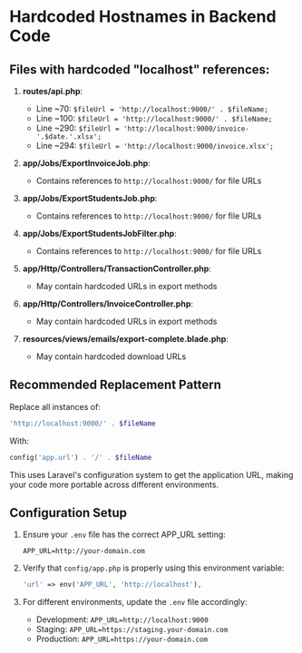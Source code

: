 # Hardcoded Hostnames in Backend Code

## Files with hardcoded "localhost" references:

1. **routes/api.php**:
   - Line ~70: `$fileUrl = 'http://localhost:9000/' . $fileName;`
   - Line ~100: `$fileUrl = 'http://localhost:9000/' . $fileName;`
   - Line ~290: `$fileUrl = 'http://localhost:9000/invoice-'.$date.'.xlsx';`
   - Line ~294: `$fileUrl = 'http://localhost:9000/invoice.xlsx';`

2. **app/Jobs/ExportInvoiceJob.php**:
   - Contains references to `http://localhost:9000/` for file URLs

3. **app/Jobs/ExportStudentsJob.php**:
   - Contains references to `http://localhost:9000/` for file URLs

4. **app/Jobs/ExportStudentsJobFilter.php**:
   - Contains references to `http://localhost:9000/` for file URLs

5. **app/Http/Controllers/TransactionController.php**:
   - May contain hardcoded URLs in export methods

6. **app/Http/Controllers/InvoiceController.php**:
   - May contain hardcoded URLs in export methods

7. **resources/views/emails/export-complete.blade.php**:
   - May contain hardcoded download URLs

## Recommended Replacement Pattern

Replace all instances of:
```php
'http://localhost:9000/' . $fileName
```

With:
```php
config('app.url') . '/' . $fileName
```

This uses Laravel's configuration system to get the application URL, making your code more portable across different environments.

## Configuration Setup

1. Ensure your `.env` file has the correct APP_URL setting:
   ```
   APP_URL=http://your-domain.com
   ```

2. Verify that `config/app.php` is properly using this environment variable:
   ```php
   'url' => env('APP_URL', 'http://localhost'),
   ```

3. For different environments, update the `.env` file accordingly:
   - Development: `APP_URL=http://localhost:9000`
   - Staging: `APP_URL=https://staging.your-domain.com`
   - Production: `APP_URL=https://your-domain.com`